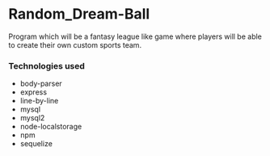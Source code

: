 # Random_Dream-Ball
Program which will be a fantasy league like game where players will be able to create their own custom sports team.

### Technologies used
- body-parser
- express
- line-by-line
- mysql
- mysql2
- node-localstorage
- npm
- sequelize
